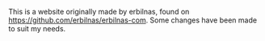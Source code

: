 This is a website originally made by erbilnas, found on https://github.com/erbilnas/erbilnas-com. Some changes have been made to suit my needs.